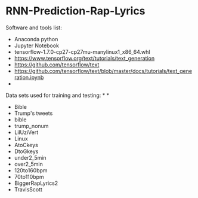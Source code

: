 # RNN-Prediction-Rap-Lyrics



Software and tools list:
* Anaconda python
* Jupyter Notebook
* tensorflow-1.7.0-cp27-cp27mu-manylinux1_x86_64.whl
* https://www.tensorflow.org/text/tutorials/text_generation
* https://github.com/tensorflow/text
* https://github.com/tensorflow/text/blob/master/docs/tutorials/text_generation.ipynb
* 

Data sets used for training and testing:
*
*
* Bible
* Trump's tweets
* bible
* trump_nonum
* LilUziVert
* Linux
* AtoCkeys
* DtoGkeys
* under2_5min
* over2_5min
* 120to160bpm
* 70to110bpm
* BiggerRapLyrics2
* TravisScott
